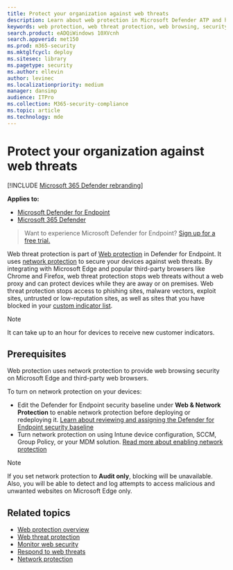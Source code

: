 ```yaml
---
title: Protect your organization against web threats
description: Learn about web protection in Microsoft Defender ATP and how it can protect your organization.
keywords: web protection, web threat protection, web browsing, security, phishing, malware, exploit, websites, network protection, Edge, Internet Explorer, Chrome, Firefox, web browser 
search.product: eADQiWindows 10XVcnh
search.appverid: met150
ms.prod: m365-security
ms.mktglfcycl: deploy
ms.sitesec: library
ms.pagetype: security
ms.author: ellevin
author: levinec
ms.localizationpriority: medium
manager: dansimp
audience: ITPro
ms.collection: M365-security-compliance
ms.topic: article
ms.technology: mde
---
```


# Protect your organization against web threats

[!INCLUDE [Microsoft 365 Defender rebranding](../../includes/microsoft-defender.md)]

**Applies to:**
- [Microsoft Defender for Endpoint](https://go.microsoft.com/fwlink/?linkid=2154037)
- [Microsoft 365 Defender](https://go.microsoft.com/fwlink/?linkid=2118804)

>Want to experience Microsoft Defender for Endpoint? [Sign up for a free trial.](https://www.microsoft.com/microsoft-365/windows/microsoft-defender-atp?ocid=docs-wdatp-main-abovefoldlink&rtc=1)

Web threat protection is part of [Web protection](web-protection-overview.md) in Defender for Endpoint. It uses [network protection](network-protection.md) to secure your devices against web threats. By integrating with Microsoft Edge and popular third-party browsers like Chrome and Firefox, web threat protection stops web threats without a web proxy and can protect devices while they are away or on premises. Web threat protection stops access to phishing sites, malware vectors, exploit sites, untrusted or low-reputation sites, as well as sites that you have blocked in your [custom indicator list](manage-indicators.md).

>[!Note]
>It can take up to an hour for devices to receive new customer indicators.

## Prerequisites
Web protection uses network protection to provide web browsing security on Microsoft Edge and third-party web browsers.

To turn on network protection on your devices:
- Edit the Defender for Endpoint security baseline under **Web & Network Protection** to enable network protection before deploying or redeploying it. [Learn about reviewing and assigning the Defender for Endpoint security baseline](configure-machines-security-baseline.md#review-and-assign-the-microsoft-defender-for-endpoint-security-baseline)
- Turn network protection on using Intune device configuration, SCCM, Group Policy, or your MDM solution. [Read more about enabling network protection](enable-network-protection.md)  

>[!Note]
>If you set network protection to **Audit only**, blocking will be unavailable. Also, you will be able to detect and log attempts to access malicious and unwanted websites on Microsoft Edge only.

## Related topics

- [Web protection overview](web-protection-overview.md)
- [Web threat protection](web-threat-protection.md)
- [Monitor web security](web-protection-monitoring.md)
- [Respond to web threats](web-protection-response.md)
- [Network protection](network-protection.md)
